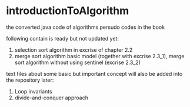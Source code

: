 introductionToAlgorithm
=======================

the converted java code of algorithms persudo codes in the book

following contain is ready but not updated yet:
1. selection sort algorithm in excrise of chapter 2.2
2. merge sort algorithm basic model (together with excrise 2.3_1), merge sort algorithm without using sentinel (excrise 2.3_2)

text files about some basic but important concept will also be added into the repository later:
1. Loop invariants
2. divide-and-conquer approach  
